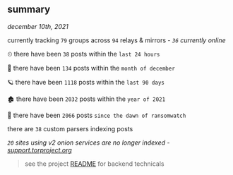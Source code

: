 
## summary
_december 10th, 2021_

currently tracking `79` groups across `94` relays & mirrors - _`36` currently online_

⏲ there have been `38` posts within the `last 24 hours`

🦈 there have been `134` posts within the `month of december`

🪐 there have been `1118` posts within the `last 90 days`

🏚 there have been `2032` posts within the `year of 2021`

🦕 there have been `2066` posts `since the dawn of ransomwatch`

there are `38` custom parsers indexing posts

_`20` sites using v2 onion services are no longer indexed - [support.torproject.org](https://support.torproject.org/onionservices/v2-deprecation/)_

> see the project [README](https://github.com/thetanz/ransomwatch#ransomwatch--) for backend technicals

